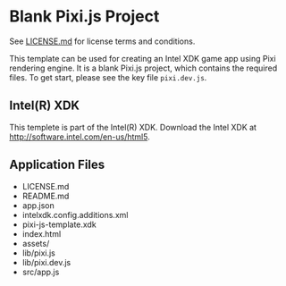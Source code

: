 # Blank Pixi.js Project

See [LICENSE.md]() for license terms and conditions.

This template can be used for creating an Intel XDK game app using Pixi rendering engine. It is a blank Pixi.js project, which contains the required files. To get start, please see the key file `pixi.dev.js`.

Intel(R) XDK
-------------------------------------------
This templete is part of the Intel(R) XDK. 
Download the Intel XDK at http://software.intel.com/en-us/html5.

Application Files
-----------------
* LICENSE.md
* README.md
* app.json
* intelxdk.config.additions.xml
* pixi-js-template.xdk
* index.html
* assets/
* lib/pixi.js
* lib/pixi.dev.js
* src/app.js